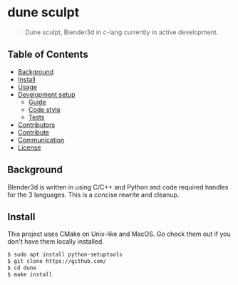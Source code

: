 # dune sculpt
> Dune sculpt, Blender3d in c-lang currently in active development.

## Table of Contents

- [Background](#background)
- [Install](#install)
- [Usage](#usage)
- [Development setup](#development-setup)
    - [Guide](#guide)
    - [Code style](#code-style)
    - [Tests](#tests)
- [Contributors](#contributors)
- [Contribute](#contribute)
- [Communication](#communication)
- [License](#license)


## Background
Blender3d is written in using C/C++ and Python and code required handles for the 3 languages. This is a concise rewrite and cleanup.

## Install
This project uses CMake on Unix-like and MacOS. Go check them out if you don't have them locally installed.
```sh
$ sudo apt install python-setuptools
$ git clone https://github.com/
$ cd dune
$ make install
```
